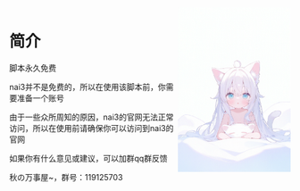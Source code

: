 <img decoding="async" align=right src="./meow.png" width="40%">

# 简介

脚本永久免费

nai3并不是免费的，所以在使用该脚本前，你需要准备一个账号

由于一些众所周知的原因，nai3的官网无法正常访问，所以在使用前请确保你可以访问到nai3的官网

如果你有什么意见或建议，可以加群qq群反馈

秋の万事屋~，群号：119125703